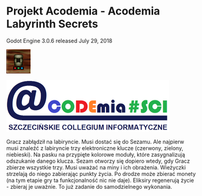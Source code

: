 # Projekt Acodemia - Acodemia Labyrinth Secrets

Godot Engine 3.0.6 released July 29, 2018

![Acodemia icon](https://github.com/jackflower/AcodemiaLabyrinthSecrets/blob/master/acodemia_mysterious_maze_icon.png)


![Acodemia logo](https://github.com/jackflower/Acodemia_tutorials/blob/master/graphics/acodemia_logo_small.png)

Gracz zabłądził na labiryncie. Musi dostać się do Sezamu. Ale najpierw musi znaleźć z labiryncie trzy elektroniczne klucze (czerwony, zielony, niebieski). Na pasku na przypięte kolorowe moduły, które zasygnalizują odszukanie danego klucza. Sezam otworzy się dopiero wtedy, gdy Gracz zbierze wszystkie trzy. Musi uważać na miny i ich obrażenia. Wieżyczki strzelają do niego zabierając punkty życia. Po drodze może zbierać monety (na tym etapie gry ta funkcjonalność nic nie daje). Eliksiry regenerują życie - zbieraj je uważnie. To już zadanie do samodzielnego wykonania.


